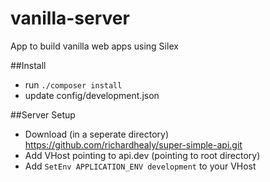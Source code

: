 vanilla-server
==============

App to build vanilla web apps using Silex

##Install
 - run `./composer install`
 - update config/development.json

##Server Setup
 - Download (in a seperate directory) https://github.com/richardhealy/super-simple-api.git
 - Add VHost pointing to api.dev (pointing to root directory)
 - Add `SetEnv APPLICATION_ENV development` to your VHost
